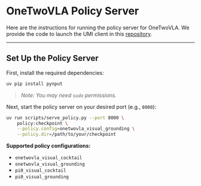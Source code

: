 # OneTwoVLA Policy Server

Here are the instructions for running the policy server for OneTwoVLA. We provide the code to launch the UMI client in this [repository](https://github.com/Fanqi-Lin/OneTwoVLA-UMI-Client).

---

## Set Up the Policy Server

First, install the required dependencies:

```bash
uv pip install pynput
```
> *Note: You may need `sudo` permissions.*

Next, start the policy server on your desired port (e.g., `8000`):

```bash
uv run scripts/serve_policy.py --port 8000 \
    policy:checkpoint \
    --policy.config=onetwovla_visual_grounding \
    --policy.dir=/path/to/your/checkpoint
```

**Supported policy configurations:**
- `onetwovla_visual_cocktail`
- `onetwovla_visual_grounding`
- `pi0_visual_cocktail`
- `pi0_visual_grounding`
